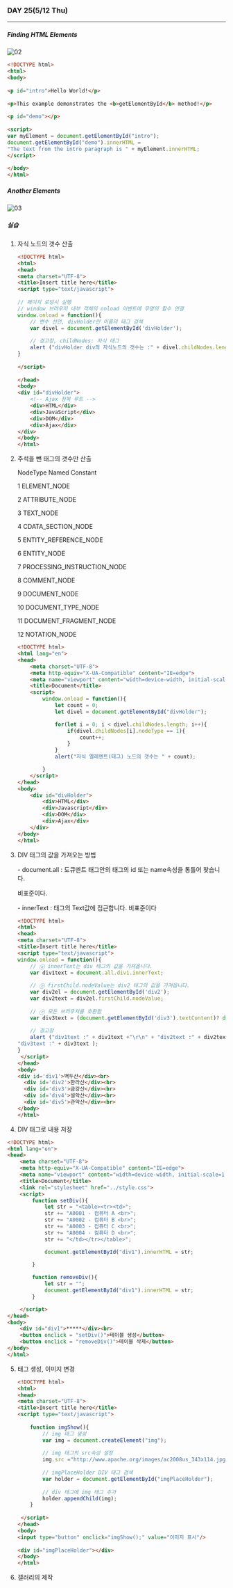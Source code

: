 ### DAY 25(5/12 Thu)

---

[]()

[]()



##### Finding HTML Elements

![02](TIL_25.assets/02.jpg)

```html
<!DOCTYPE html>
<html>
<body>
 
<p id="intro">Hello World!</p>
 
<p>This example demonstrates the <b>getElementById</b> method!</p>
 
<p id="demo"></p>
 
<script>
var myElement = document.getElementById("intro");
document.getElementById("demo").innerHTML = 
"The text from the intro paragraph is " + myElement.innerHTML;
</script>
 
</body>
</html>
```







##### Another Elements

![03](TIL_25.assets/03.jpg)



##### 실습

1. 자식 노드의 갯수 산출

   ```html
   <!DOCTYPE html>
   <html>
   <head>
   <meta charset="UTF-8">
   <title>Insert title here</title>
   <script type="text/javascript">
    
   // 페이지 로딩시 실행
   // window 브러우저 내부 객체의 onload 이벤트에 무명의 함수 연결
   window.onload = function(){
       // 변수 선언, divHolder란 이름의 태그 검색 
       var divel = document.getElementById('divHolder');
       
       // 경고창, childNodes: 자식 태그
       alert ("divHolder div의 자식노드의 갯수는 :" + divel.childNodes.length);
   }
    
   </script>
    
   </head>
   <body>
   <div id="divHolder">
       <!-- Ajax 정복 루트 -->
       <div>HTML</div>
       <div>JavaScript</div>
       <div>DOM</div>
       <div>Ajax</div>
   </div>
   </body>
   </html>
   ```

2. 주석을 뺀 태그의 갯수만 산출

   NodeType Named Constant

     1       ELEMENT_NODE

     2       ATTRIBUTE_NODE

     3       TEXT_NODE

     4       CDATA_SECTION_NODE

     5       ENTITY_REFERENCE_NODE

     6       ENTITY_NODE

     7       PROCESSING_INSTRUCTION_NODE

     8       COMMENT_NODE

     9       DOCUMENT_NODE

    10       DOCUMENT_TYPE_NODE

    11       DOCUMENT_FRAGMENT_NODE

    12       NOTATION_NODE

    

   ```html
   <!DOCTYPE html>
   <html lang="en">
   <head>
       <meta charset="UTF-8">
       <meta http-equiv="X-UA-Compatible" content="IE=edge">
       <meta name="viewport" content="width=device-width, initial-scale=1.0">
       <title>Document</title>
       <script>
           window.onload = function(){
               let count = 0;
               let divel = document.getElementById("divHolder");
   
               for(let i = 0; i < divel.childNodes.length; i++){
                   if(divel.childNodes[i].nodeType == 1){
                       count++;
                   }
               }
               alert("자식 엘레멘트(태그) 노드의 갯수는 " + count);
   
           }
       </script>
   </head>
   <body>
       <div id="divHolder">
           <div>HTML</div>
           <div>Javascript</div>
           <div>DOM</div>
           <div>Ajax</div>
       </div>
   </body>
   </html>
   ```

3. DIV 태그의 값을 가져오는 방법

   \- document.all : 도큐멘트 태그안의 태그의 id 또는  name속성을 통틀어 찾습니다.

     비표준이다.

   \- innerText : 태그의 Text값에 접근합니다. 비표준이다

   ```html
   <!DOCTYPE html>
   <html>
   <head>
   <meta charset="UTF-8">
   <title>Insert title here</title>
   <script type="text/javascript">
   window.onload = function(){
       // ⓐ innerText는 div 태그의 값을 가져옵니다.
       var div1text = document.all.div1.innerText;
    
       // ⓑ firstChild.nodeValue는 div2 태그의 값을 가져옵니다.
       var div2el = document.getElementById('div2');
       var div2text = div2el.firstChild.nodeValue;
    
       // ⓒ 모든 브러우저를 호환함
       var div3text = (document.getElementById('div3').textContent)? document.getElementById('div3').textContent : document.getElementById('div3').innerText ;
    
       // 경고창
       alert ("div1text :" + div1text +"\r\n" + "div2text :" + div2text +"\r\n" +
   "div3text :" + div3text );
   }
    </script>
   </head>
   <body>
   <div id='div1'>백두산</div><br>
     <div id='div2'>한라산</div><br>
     <div id='div3'>금강산</div><br>
     <div id='div4'>설악산</div><br>
     <div id='div5'>관악산</div><br>
   </body>
   </html>
   ```

4.  DIV 태그로 내용 저장

   ```html
   <!DOCTYPE html>
   <html lang="en">
   <head>
       <meta charset="UTF-8">
       <meta http-equiv="X-UA-Compatible" content="IE=edge">
       <meta name="viewport" content="width=device-width, initial-scale=1.0">
       <title>Document</title>
       <link rel="stylesheet" href="../style.css">
       <script>
           function setDiv(){
               let str = "<table><tr><td>";
               str += "A0001 - 컴퓨터 A <br>";
               str += "A0002 - 컴퓨터 B <br>";
               str += "A0003 - 컴퓨터 C <br>";
               str += "A0004 - 컴퓨터 D <br>";
               str += "</td></tr></table>";
   
               document.getElementById("div1").innerHTML = str;
               
           }
   
           function removeDiv(){
               let str = "";
               document.getElementById("div1").innerHTML = str;
           }
   
       </script>
   </head>
   <body>
       <div id="div1">*****</div><br>
       <button onclick = "setDiv()">테이블 생성</button>
       <button onclick = "removeDiv()">테이블 삭제</button>
   </body>
   </html>
   ```

5. 태그 생성, 이미지 변경

   ```html
   <!DOCTYPE html>
   <html>
   <head>
   <meta charset="UTF-8">
   <title>Insert title here</title>
   <script type="text/javascript">
       
       function imgShow(){
           // img 태그 생성
           var img = document.createElement("img");
           
           // img 태그의 src속성 설정
           img.src ="http://www.apache.org/images/ac2008us_343x114.jpg";
           
           // imgPlaceHolder DIV 태그 검색
           var holder = document.getElementById("imgPlaceHolder");
           
           // div 태그에 img 태그 추가
           holder.appendChild(img);
       }
       
    </script>
   </head>
   <body>
   <input type="button" onclick="imgShow();" value="이미지 표시"/>
     
   <div id="imgPlaceHolder"></div>
   </body>
   </html>
   ```

6. 갤러리의 제작

   ```html
   ```

   

